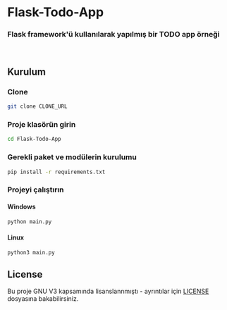 # Flask-Todo-App

### Flask framework'ü kullanılarak yapılmış bir TODO app örneği

<br>

## Kurulum

### Clone

```bash
git clone CLONE_URL
```

### Proje klasörün girin

```bash
cd Flask-Todo-App
```

### Gerekli paket ve modülerin kurulumu

```bash
pip install -r requirements.txt
```

### Projeyi çalıştırın

#### Windows

```bash
python main.py
```

#### Linux

```bash
python3 main.py
```

## License

Bu proje GNU V3 kapsamında lisanslannmıştı - ayrıntılar için [LICENSE](LICENSE) dosyasına bakabilirsiniz.
